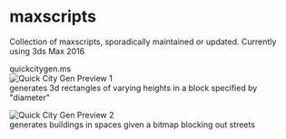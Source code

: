 # maxscripts
Collection of maxscripts, sporadically maintained or updated.
Currently using 3ds Max 2016

quickcitygen.ms  
![Quick City Gen Preview 1](https://i.imgur.com/XfbN7VA.jpg)  
generates 3d rectangles of varying heights in a block specified by "diameter"  
  
![Quick City Gen Preview 2](https://i.imgur.com/KsI1TaU.jpg)  
generates buildings in spaces given a bitmap blocking out streets  
